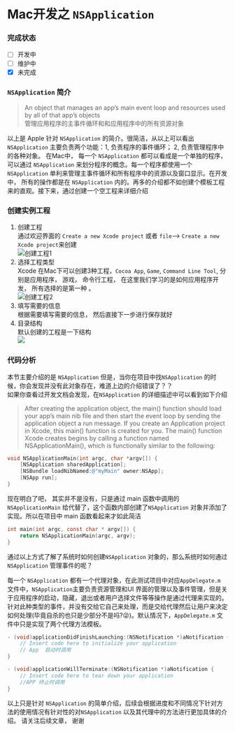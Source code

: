 # Mac开发之 `NSApplication`   

### 完成状态

- [ ] 开发中 
- [ ] 维护中
- [x] 未完成

### `NSApplication` 简介  
> An object that manages an app’s main event loop and resources used by all of that app’s objects  
> 管理应用程序的主事件循环和和应用程序中的所有资源对象   


以上是 Apple 针对 `NSApplication` 的简介。很简洁，从以上可以看出`NSApplication` 主要负责两个功能：1, 负责程序的事件循环； 2, 负责管理程序中的各种对象。 在Mac中， 每一个 `NSApplication` 都可以看成是一个单独的程序，可以通过 `NSApplication` 来划分程序的概念。每一个程序都使用一个`NSApplication` 单利来管理主事件循环和所有程序中的资源以及窗口显示。在开发中， 所有的操作都是在 `NSApplication` 内的。再多的介绍都不如创建个模板工程来的直观。接下来，通过创建一个空工程来详细介绍    

### 创建实例工程  
1. 创建工程  
    通过欢迎界面的 `Create a new Xcode project` 或者 `file`--> `Create a new Xcode project`来创建  
    ![创建工程1](http://ozjlhf9e0.bkt.clouddn.com/20171128151183390428881.png)   
2. 选择工程类型  
    Xcode 在Mac下可以创建3种工程，`Cocoa App`, `Game`, `Command Line Tool`, 分别是应用程序， 游戏， 命令行工程， 在这里我们学习的是如何应用程序开发， 所有选择的是第一种 。  
    ![创建工程2](http://ozjlhf9e0.bkt.clouddn.com/2017112815118340322325.png)
3. 填写需要的信息  
    根据需要填写需要的信息， 然后直接下一步进行保存就好
4. 目录结构  
    默认创建的工程是一下结构  
    ![](http://ozjlhf9e0.bkt.clouddn.com/20171128151183412036201.png)



### 代码分析  
本节主要介绍的是 `NSApplication` 但是，当你在项目中找`NSApplication` 的时候，你会发现并没有此对象存在，难道上边的介绍错误了？？    
如果你查看过开发文档会发现，在`NSApplication` 的详细描述中可以看到如下介绍  

> After creating the application object, the main() function should load your app’s main nib file and then start the event loop by sending the application object a run message. If you create an Application project in Xcode, this main() function is created for you. The main() function Xcode creates begins by calling a function named NSApplicationMain(), which is functionally similar to the following:   

```objective-c  
void NSApplicationMain(int argc, char *argv[]) {
    [NSApplication sharedApplication];
    [NSBundle loadNibNamed:@"myMain" owner:NSApp];
    [NSApp run];
}
```  
现在明白了吧， 其实并不是没有，只是通过 main 函数中调用的`NSApplicationMain` 给代替了，这个函数内部创建了`NSApplication` 对象并添加了实现。所以在项目中 main 函数看起来才如此简洁   

```objective-c 
int main(int argc, const char * argv[]) {
    return NSApplicationMain(argc, argv);
}
```

通过以上方式了解了系统时如何创建`NSApplication` 对象的，那么系统时如何通过`NSApplication` 管理事件的呢？   

每一个 `NSApplication` 都有一个代理对象，在此测试项目中对应`AppDelegate.m` 文件中，`NSApplication`主要负责资源管理和UI 界面的管理以及事件管理，但是关于应用程序的启动，隐藏，退出或者用户选择文件等等操作是通过代理来实现的。针对此种类型的事件，并没有交给它自己来处理，而是交给代理然后让用户来决定如何处理(毕竟自杀的也只是少部分不是吗?😜)。默认情况下，`AppDelegate.m` 文件中只是实现了两个代理方法模板。  

```objective-c 
- (void)applicationDidFinishLaunching:(NSNotification *)aNotification {
    // Insert code here to initialize your application   
    // App  启动时调用
}

- (void)applicationWillTerminate:(NSNotification *)aNotification {
    // Insert code here to tear down your application
    //APP 终止时调用
}
```   

以上只是针对  `NSApplication` 的简单介绍，后续会根据进度和不同情况下针对方法的使用情况有针对性的对`NSApplication` 以及其代理中的方法进行更加具体的介绍。 请关注后续文章， 谢谢









